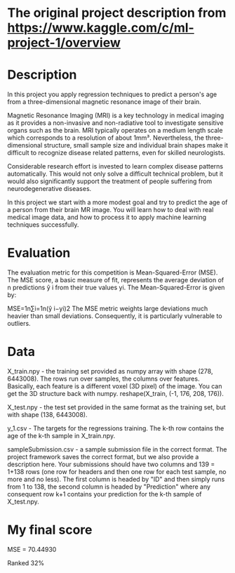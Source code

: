 # The original project description from https://www.kaggle.com/c/ml-project-1/overview

# Description

In this project you apply regression techniques to predict a person's age from a three-dimensional magnetic resonance image of their brain.

Magnetic Resonance Imaging (MRI) is a key technology in medical imaging as it provides a non-invasive and non-radiative tool to investigate sensitive organs such as the brain. MRI typically operates on a medium length scale which corresponds to a resolution of about 1mm³. Nevertheless, the three-dimensional structure, small sample size and individual brain shapes make it difficult to recognize disease related patterns, even for skilled neurologists.

Considerable research effort is invested to learn complex disease patterns automatically. This would not only solve a difficult technical problem, but it would also significantly support the treatment of people suffering from neurodegenerative diseases.

In this project we start with a more modest goal and try to predict the age of a person from their brain MR image. You will learn how to deal with real medical image data, and how to process it to apply machine learning techniques successfully.

# Evaluation

The evaluation metric for this competition is Mean-Squared-Error (MSE). The MSE score, a basic measure of fit, represents the average deviation of n predictions ŷ i from their true values yi. The Mean-Squared-Error is given by:

MSE=1n∑i=1n(ŷ i−yi)2
The MSE metric weights large deviations much heavier than small deviations. Consequently, it is particularly vulnerable to outliers.

# Data

X_train.npy - the training set provided as numpy array with shape (278, 6443008). The rows run over samples, the columns over features. Basically, each feature is a different voxel (3D pixel) of the image. You can get the 3D structure back with numpy. reshape(X_train, (-1, 176, 208, 176)).

X_test.npy - the test set provided in the same format as the training set, but with shape (138, 6443008).

y_1.csv - The targets for the regressions training. The k-th row contains the age of the k-th sample in X_train.npy.

sampleSubmission.csv - a sample submission file in the correct format. The project framework saves the correct format, but we also provide a description here. Your submissions should have two columns and 139 = 1+138 rows (one row for headers and then one row for each test sample, no more and no less). The first column is headed by "ID" and then simply runs from 1 to 138, the second column is headed by "Prediction" where any consequent row k+1 contains your prediction for the k-th sample of X_test.npy.

# My final score

MSE = 70.44930

Ranked 32%
